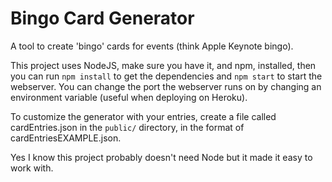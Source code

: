 # Bingo Card Generator

A tool to create 'bingo' cards for events (think Apple Keynote bingo).

This project uses NodeJS, make sure you have it, and npm, installed, then you can run
`npm install` to get the dependencies and `npm start` to start the webserver. You can
change the port the webserver runs on by changing an environment variable (useful when
deploying on Heroku).

To customize the generator with your entries, create a file called cardEntries.json in
the `public/` directory, in the format of cardEntriesEXAMPLE.json.

Yes I know this project probably doesn't need Node but it made it easy to work with.
